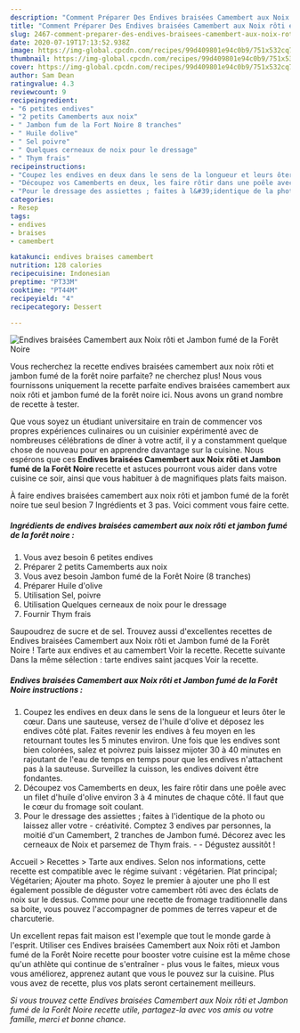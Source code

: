 ```yaml
---
description: "Comment Préparer Des Endives braisées Camembert aux Noix rôti et Jambon fumé de la Forêt Noire"
title: "Comment Préparer Des Endives braisées Camembert aux Noix rôti et Jambon fumé de la Forêt Noire"
slug: 2467-comment-preparer-des-endives-braisees-camembert-aux-noix-roti-et-jambon-fume-de-la-foret-noire
date: 2020-07-19T17:13:52.938Z
image: https://img-global.cpcdn.com/recipes/99d409801e94c0b9/751x532cq70/endives-braisees-camembert-aux-noix-roti-et-jambon-fume-de-la-foret-noire-photo-principale-de-la-recette.jpg
thumbnail: https://img-global.cpcdn.com/recipes/99d409801e94c0b9/751x532cq70/endives-braisees-camembert-aux-noix-roti-et-jambon-fume-de-la-foret-noire-photo-principale-de-la-recette.jpg
cover: https://img-global.cpcdn.com/recipes/99d409801e94c0b9/751x532cq70/endives-braisees-camembert-aux-noix-roti-et-jambon-fume-de-la-foret-noire-photo-principale-de-la-recette.jpg
author: Sam Dean
ratingvalue: 4.3
reviewcount: 9
recipeingredient:
- "6 petites endives"
- "2 petits Camemberts aux noix"
- " Jambon fum de la Fort Noire 8 tranches"
- " Huile dolive"
- " Sel poivre"
- " Quelques cerneaux de noix pour le dressage"
- " Thym frais"
recipeinstructions:
- "Coupez les endives en deux dans le sens de la longueur et leurs ôter le cœur. Dans une sauteuse, versez de l&#39;huile d&#39;olive et déposez les endives côté plat. Faites revenir les endives à feu moyen en les retournant toutes les 5 minutes environ. Une fois que les endives sont bien colorées, salez et poivrez puis laissez mijoter 30 à 40 minutes en rajoutant de l&#39;eau de temps en temps pour que les endives n&#39;attachent pas à la sauteuse. Surveillez la cuisson, les endives doivent être fondantes."
- "Découpez vos Camemberts en deux, les faire rôtir dans une poêle avec un filet d&#39;huile d&#39;olive environ 3 à 4 minutes de chaque côté. Il faut que le cœur du fromage soit coulant."
- "Pour le dressage des assiettes ; faites à l&#39;identique de la photo ou laissez aller votre créativité. Comptez 3 endives par personnes, la moitié d&#39;un Camembert, 2 tranches de Jambon fumé. Décorez avec les cerneaux de Noix et parsemez de Thym frais.  Dégustez aussitôt !"
categories:
- Resep
tags:
- endives
- braises
- camembert

katakunci: endives braises camembert 
nutrition: 128 calories
recipecuisine: Indonesian
preptime: "PT33M"
cooktime: "PT44M"
recipeyield: "4"
recipecategory: Dessert

---
```



![Endives braisées Camembert aux Noix rôti et Jambon fumé de la Forêt Noire](https://img-global.cpcdn.com/recipes/99d409801e94c0b9/751x532cq70/endives-braisees-camembert-aux-noix-roti-et-jambon-fume-de-la-foret-noire-photo-principale-de-la-recette.jpg)

Vous recherchez la recette endives braisées camembert aux noix rôti et jambon fumé de la forêt noire parfaite? ne cherchez plus! Nous vous fournissons uniquement la recette parfaite endives braisées camembert aux noix rôti et jambon fumé de la forêt noire ici. Nous avons un grand nombre de recette à tester.

Que vous soyez un étudiant universitaire en train de commencer vos propres expériences culinaires ou un cuisinier expérimenté avec de nombreuses célébrations de dîner à votre actif, il y a constamment quelque chose de nouveau pour en apprendre davantage sur la cuisine. Nous espérons que ces <strong> Endives braisées Camembert aux Noix rôti et Jambon fumé de la Forêt Noire </strong> recette et astuces pourront vous aider dans votre cuisine ce soir, ainsi que vous habituer à de magnifiques plats faits maison.

<!--inarticleads1-->

À faire endives braisées camembert aux noix rôti et jambon fumé de la forêt noire tue seul besion 7 Ingrédients et 3 pas. Voici comment vous faire cette.

##### Ingrédients de endives braisées camembert aux noix rôti et jambon fumé de la forêt noire :

1. Vous avez besoin 6 petites endives
1. Préparer 2 petits Camemberts aux noix
1. Vous avez besoin  Jambon fumé de la Forêt Noire (8 tranches)
1. Préparer  Huile d&#39;olive
1. Utilisation  Sel, poivre
1. Utilisation  Quelques cerneaux de noix pour le dressage
1. Fournir  Thym frais


Saupoudrez de sucre et de sel. Trouvez aussi d&#39;excellentes recettes de Endives braisées Camembert aux Noix rôti et Jambon fumé de la Forêt Noire ! Tarte aux endives et au camembert Voir la recette. Recette suivante Dans la même sélection : tarte endives saint jacques Voir la recette. 

<!--inarticleads2-->

##### Endives braisées Camembert aux Noix rôti et Jambon fumé de la Forêt Noire instructions :

1. Coupez les endives en deux dans le sens de la longueur et leurs ôter le cœur. Dans une sauteuse, versez de l&#39;huile d&#39;olive et déposez les endives côté plat. Faites revenir les endives à feu moyen en les retournant toutes les 5 minutes environ. Une fois que les endives sont bien colorées, salez et poivrez puis laissez mijoter 30 à 40 minutes en rajoutant de l&#39;eau de temps en temps pour que les endives n&#39;attachent pas à la sauteuse. Surveillez la cuisson, les endives doivent être fondantes.
1. Découpez vos Camemberts en deux, les faire rôtir dans une poêle avec un filet d&#39;huile d&#39;olive environ 3 à 4 minutes de chaque côté. Il faut que le cœur du fromage soit coulant.
1. Pour le dressage des assiettes ; faites à l&#39;identique de la photo ou laissez aller votre - créativité. Comptez 3 endives par personnes, la moitié d&#39;un Camembert, 2 tranches de Jambon fumé. Décorez avec les cerneaux de Noix et parsemez de Thym frais. -  - Dégustez aussitôt !


Accueil &gt; Recettes &gt; Tarte aux endives. Selon nos informations, cette recette est compatible avec le régime suivant : végétarien. Plat principal; Végétarien; Ajouter ma photo. Soyez le premier à ajouter une pho Il est également possible de déguster votre camembert rôti avec des éclats de noix sur le dessus. Comme pour une recette de fromage traditionnelle dans sa boite, vous pouvez l&#39;accompagner de pommes de terres vapeur et de charcuterie. 

<!--inarticleads1-->

<p>
Un excellent repas fait maison est l'exemple que tout le monde garde à l'esprit. Utiliser ces Endives braisées Camembert aux Noix rôti et Jambon fumé de la Forêt Noire recette pour booster votre cuisine est la même chose qu'un athlète qui continue de s'entraîner - plus vous le faites, mieux vous vous améliorez, apprenez autant que vous le pouvez sur la cuisine. Plus vous avez de recette, plus vos plats seront certainement meilleurs.
</p>

<p>
<i>Si vous trouvez cette Endives braisées Camembert aux Noix rôti et Jambon fumé de la Forêt Noire recette utile, partagez-la avec vos amis ou votre famille, merci et bonne chance.</i>
</p>
